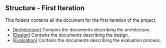 ## Structure - First Iteration

This folders contains all the document for the first iteration of the project.

* [[Architecture](https://github.com/Giulio64/IOT2020BigProject/tree/master/First%Iteration/Architecture)] Contains the documents describing the architecture.
* [[Design](https://github.com/Giulio64/IOT2020BigProject/tree/master/First%Iteration/Design)] Contains the documents describing the design.
* [[Evaluation](https://github.com/Giulio64/IOT2020BigProject/tree/master/First%Iteration/Evaluation)] Contains the documents describing the evaluation process.

